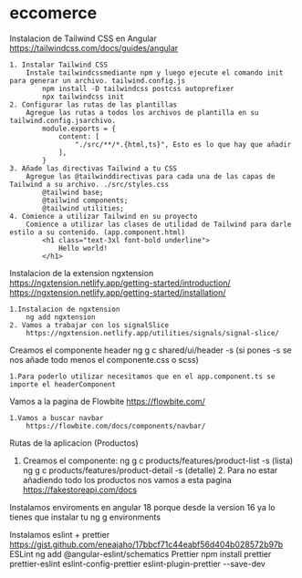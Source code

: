 # eccomerce
Instalacion de Tailwind CSS en Angular
    https://tailwindcss.com/docs/guides/angular

    1. Instalar Tailwind CSS
        Instale tailwindcssmediante npm y luego ejecute el comando init para generar un archivo. tailwind.config.js
            npm install -D tailwindcss postcss autoprefixer
            npx tailwindcss init
    2. Configurar las rutas de las plantillas
        Agregue las rutas a todos los archivos de plantilla en su tailwind.config.jsarchivo.
            module.exports = {
                content: [
                    "./src/**/*.{html,ts}", Esto es lo que hay que añadir
                ],
            }
    3. Añade las directivas Tailwind a tu CSS
        Agregue las @tailwinddirectivas para cada una de las capas de Tailwind a su archivo. ./src/styles.css
            @tailwind base;
            @tailwind components;
            @tailwind utilities;
    4. Comience a utilizar Tailwind en su proyecto
        Comience a utilizar las clases de utilidad de Tailwind para darle estilo a su contenido. (app.component.html)
            <h1 class="text-3xl font-bold underline">
                Hello world!
            </h1>

Instalacion de la extension ngxtension
    https://ngxtension.netlify.app/getting-started/introduction/
    https://ngxtension.netlify.app/getting-started/installation/

    1.Instalacion de ngxtension
        ng add ngxtension
    2. Vamos a trabajar con los signalSlice
        https://ngxtension.netlify.app/utilities/signals/signal-slice/

Creamos el componente header
    ng g c shared/ui/header -s (si pones -s se nos añade todo menos el componente.css o scss)

    1.Para poderlo utilizar necesitamos que en el app.component.ts se importe el headerComponent

Vamos a la pagina de Flowbite
    https://flowbite.com/

    1.Vamos a buscar navbar
        https://flowbite.com/docs/components/navbar/

Rutas de la aplicacion (Productos)
   1. Creamos el componente: 
        ng g c products/features/product-list -s (lista)
        ng g c products/features/product-detail -s (detalle)
    2. Para no estar añadiendo todo los productos nos vamos a esta pagina
        https://fakestoreapi.com/docs

Instalamos enviroments en angular 18 porque desde la version 16 ya lo tienes que instalar tu
    ng g environments

Instalamos eslint + prettier
    https://gist.github.com/eneajaho/17bbcf71c44eabf56d404b028572b97b
    ESLint
        ng add @angular-eslint/schematics
    Prettier
        npm install prettier prettier-eslint eslint-config-prettier eslint-plugin-prettier --save-dev 
